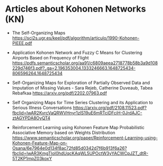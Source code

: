 # Articles about Kohonen Networks (KN) 

- The Self-Organizing Maps https://sci2s.ugr.es/keel/pdf/algorithm/articulo/1990-Kohonen-PIEEE.pdf

- Application Kohonen Network and Fuzzy C Means for Clustering Airports Based on Frequency of Flight
https://pdfs.semanticscholar.org/aa91/c6809aeea2718778b58b3a9d108229d746f3.pdf?_ga=2.196353004.1333246663.1648725434-806596264.1648725434

- Self-Organizing Maps for Exploration of Partially Observed Data and
Imputation of Missing Values -
Sara Rejeb,
Catherine Duveaub,
Tabea Rebafkaa
https://arxiv.org/pdf/2202.07963.pdf

- Self Organizing Maps for Time Series Clustering and
its Application to Serious Illness Conversations
https://arxiv.org/pdf/2108.11523.pdf?fbclid=IwAR2KvrcVaQRWVHnyr1zlS19uE6mRTciDFciH-0JrdAJC-ztAGYPDA8OyQT4

- Reinforcement Learning using Kohonen Feature Map Probabilistic Associative Memory based on Weights Distribution
https://www.semanticscholar.org/paper/Reinforcement-Learning-using-Kohonen-Feature-Map-on-Osana/6e7964e0d134f8ac72fd85d0342d7f6b913f6a26?fbclid=IwAR3KmgTloI0hdUqcKAqWL5UPOctW3yYACWCpJZT_dtR-5T2KP1mpZ03koxY
